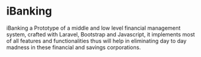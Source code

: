 # iBanking
iBanking a Prototype of a middle and low level financial management system, crafted with Laravel, Bootstrap and Javascript, it implements most of all features and functionalities thus will help in eliminating day to day madness in these financial and savings corporations.
